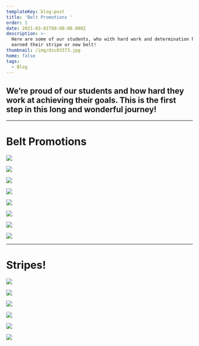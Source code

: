 ```yaml
---
templateKey: blog-post
title: 'Belt Promotions '
order: 1
date: 2021-03-01T00:00:00.000Z
description: >-
  Here are some of our students, who with hard work and determination have
  earned their stripe or new belt!
thumbnail: /img/dsc03373.jpg
home: false
tags:
  - Blog
---
```

## **We’re proud of our students and how hard they work at achieving their goals. This is the first step in this long and wonderful journey!**

- - -

# **Belt Promotions**

![](/img/dsc03739.jpg)

![](/img/dsc02988.jpg)

![](/img/dsc02789.jpg)

![](/img/dsc02201.jpg)

![](/img/img_4305.jpg)

![](/img/162858391_3689344474496333_8003898421614302856_n.jpg)

![](/img/dsc01338.jpg)

![](/img/img_1800.jpg)

- - -

# Stripes!

![](/img/dsc04809.jpg)

![](/img/dsc04804.jpg)

![](/img/img_5878.jpg)

![](/img/img_5865.jpg)

![](/img/img_5858-copy.jpg)

![](/img/img_5855-copy.jpg)
